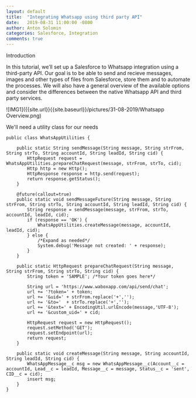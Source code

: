 ```yaml
---
layout: default
title:  "Integrating Whatsapp using third party API"
date:   2019-08-31 11:00:00 -0800
author: Anton Solomin
categories: Salesforce, Integration
comments: true
---
```


Introduction

In this tutorial, we’ll set up a Salesforce to Whatsapp integration using a third-party API. Our goal is to be able to send and recieve messages, images and other types of files from Salesforce, store them and to automate the processes. We will also have a general overview of the available options and consider the differences between the native Whatsapp API and third party services.

![IMG1]({{site.url}}{{site.baseurl}}/pictures/31-08-2019/Whatsapp Overview.png)

We'll need a utility class for our needs
```apex
public class WhatsAppUtilities {

    public static String sendMessage(String message, String strFrom, String strTo, String accountId, String leadId, String cid) {
        HttpRequest request = WhatsAppUtilities.prepareChatRequest(message, strFrom, strTo, cid);
        Http http = new Http();
        HttpResponse response = http.send(request);
        return response.getStatus();
    }
    
    @future(callout=true)
    public static void sendMessageFuture(String message, String strFrom, String strTo, String accountId, String leadId, String cid) {       
        String response = sendMessage(message, strFrom, strTo, accountId, leadId, cid);
        if (response == 'OK') {
            WhatsAppUtilities.createMessage(message, accountId, leadId, cid);
        } else {
            /*Expand as needed*/
            System.debug('Message not created: ' + response);
        }
    }

    public static HttpRequest prepareChatRequest(String message, String strFrom, String strTo, String cid) {
        String token = 'SAMPLE'; /*Your token goes here*/
        
        String url = 'https://www.waboxapp.com/api/send/chat';
        url += '?token=' + token;
        url += '&uid=' + strFrom.replace('+','');
        url += '&to='  + strTo.replace('+','');
        url += '&text=' + EncodingUtil.urlEncode(message,'UTF-8');
        url += '&custom_uid=' + cid; 
        
        HttpRequest request = new HttpRequest();
        request.setMethod('GET');
        request.setEndpoint(url);
        return request;
    }

    public static void createMessage(String message, String accountId, String leadId, String cid) {
        WhatsAppMessage__c msg = new WhatsAppMessage__c(Account__c = accountId, Lead__c = leadId, Message__c = message, Status__c = 'sent', CID__c = cid);
        insert msg;
    }    
}
``` 
